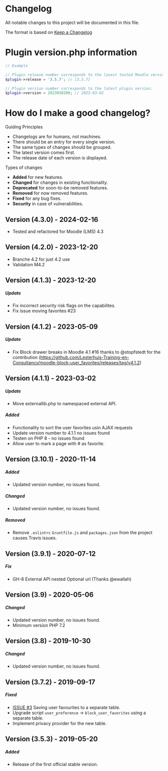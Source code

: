 # Changelog

All notable changes to this project will be documented in this file.

The format is based on [Keep a Changelog](https://keepachangelog.com/en/1.0.0/)

# Plugin version.php information

```php
// Example

// Plugin release number corresponds to the lasest tested Moodle version in which the plugin has been tested.
$plugin->release = '3.5.7'; // [3.5.7]

// Plugin version number corresponds to the latest plugin version.
$plugin->version = 2023030200; // 2023-03-02
```

# How do I make a good changelog?

Guiding Principles

* Changelogs are for humans, not machines.
* There should be an entry for every single version.
* The same types of changes should be grouped.
* The latest version comes first.
* The release date of each version is displayed.

Types of changes

* **Added** for new features.
* **Changed** for changes in existing functionality.
* **Deprecated** for soon-to-be removed features.
* **Removed** for now removed features.
* **Fixed** for any bug fixes.
* **Security** in case of vulnerabilities.

## Version (4.3.0) - 2024-02-16
- Tested and refactored for Moodle (LMS) 4.3

## Version (4.2.0) - 2023-12-20
- Branche 4.2 for just 4.2 use
- Validation M4.2

## Version (4.1.3) - 2023-12-20

##### Update
- Fix incorrect security risk flags on the capabilites.
- Fix issue moving favorites #23

## Version (4.1.2) - 2023-05-09

##### Update
- Fix Block drawer breaks in Moodle 4.1 #16 thanks to @stopfstedt for the contribution (https://github.com/Lesterhuis-Training-en-Consultancy/moodle-block-user_favorites/releases/tag/v4.1.2)

## Version (4.1.1) - 2023-03-02

##### Update
- Move externallib.php to namespaced external API.

##### Added
- Functionality to sort the user favorites usin AJAX requests
- Update version number to 4.1.1 no issues found
- Testen on PHP 8 - no issues found
- Allow user to mark a page with # as favorite.

## Version (3.10.1) - 2020-11-14

##### Added
- Updated version number, no issues found.

##### Changed

- Updated version number, no issues found.

##### Removed

- Remove `.eslintrc` `Gruntfile.js` and `packages.json` from the project causes Travis issues.

## Version (3.9.1) - 2020-07-12

##### Fix

- GH-8 External API nested Optional url (Thanks @ewallah)

## Version (3.9) - 2020-05-06

##### Changed

- Updated version number, no issues found.
- Minimum version PHP 7.2

## Version (3.8) - 2019-10-30

##### Changed

- Updated version number, no issues found.

## Version (3.7.2) - 2019-09-17

##### Fixed

- [ISSUE #3](https://github.com/MFreakNL/moodle-block-user_favorites/issues/3) Saving user favourites to a separate
  table.
- Upgrade script `user_preference` -> `block_user_favorites` using a separate table.
- Implement privacy provider for the new table.

## Version (3.5.3) - 2019-05-20

##### Added

- Release of the first official stable version.

